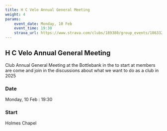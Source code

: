 ```yaml
---
title: H C Velo Annual General Meeting
weight: 4
params:
    event_date: Monday, 10 Feb
    event_time: 19:30
    strava_url: https://www.strava.com/clubs/189380/group_events/1863321
---
```


## H C Velo Annual General Meeting 

Club Annual General Meeting at the Bottlebank in the  to start at  members are  come and join in the discussions about what we want to do as a club in 2025

### Date

Monday, 10 Feb : 19:30

### Start

Holmes Chapel


